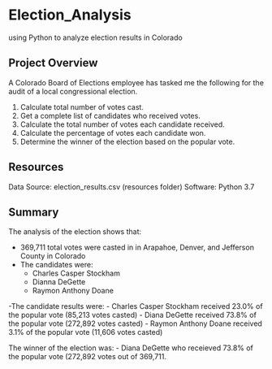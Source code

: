 # Election_Analysis
using Python to analyze election results in Colorado 

## Project Overview
A Colorado Board of Elections employee has tasked me the following for the audit of a local congressional election. 
  1. Calculate total number of votes cast.
  2. Get a complete list of candidates who received votes.
  3. Calculate the total number of votes each candidate received.
  4. Calculate the percentage of votes each candidate won.
  5. Determine the winner of the election based on the popular vote. 

## Resources
Data Source: election_results.csv (resources folder)
Software: Python 3.7 

## Summary 

The analysis of the election shows that: 

  - 369,711 total votes were casted in in Arapahoe, Denver, and Jefferson County in Colorado
  - The candidates were:
    - Charles Casper Stockham
    - Dianna DeGette
    - Raymon Anthony Doane
    
  -The candidate results were:
    - Charles Casper Stockham received 23.0% of the popular vote (85,213 votes casted)
    - Diana DeGette received 73.8% of the popular vote (272,892 votes casted)
    - Raymon Anthony Doane received 3.1% of the popular vote (11,606 votes casted)
   
  The winner of the election was:
    - Diana DeGette who receieved 73.8% of the popular vote (272,892 votes out of 369,711.
